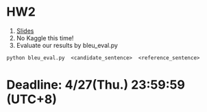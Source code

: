 # HW2
1. [Slides][slide]
2. No Kaggle this time!
3. Evaluate our results by bleu_eval.py 
```
python bleu_eval.py  <candidate_sentence>  <reference_sentence>
```

# Deadline: 4/27(Thu.) 23:59:59 (UTC+8) 

[slide]: https://docs.google.com/presentation/d/1OtD_BD6_Ljvr3aqLjHnnNX_h55BirD3cxhExq9wySmI/edit#slide=id.g1f124951be_0_36
